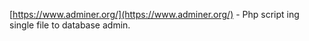 
[https://www.adminer.org/](https://www.adminer.org/) - Php script ing single file to database admin.
